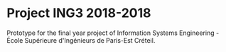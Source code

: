# Project ING3 2018-2018

Prototype for the final year project of Information Systems Engineering - École Supérieure d'Ingénieurs de Paris-Est Créteil.
